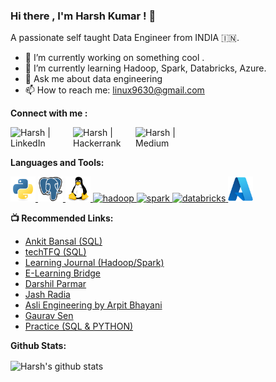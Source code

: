 ### Hi there , I'm Harsh Kumar ! 👋

A passionate self taught Data Engineer from INDIA 🇮🇳.

- 🔭 I’m currently working on something cool .
- 🌱 I’m currently learning Hadoop, Spark, Databricks, Azure.
- 💬 Ask me about data engineering
- 📫 How to reach me: linux9630@gmail.com

**Connect with me :**

<a href="https://www.linkedin.com/in/harsh-kumar-472393121/" target="_blank">
  <img align="left" alt="Harsh | LinkedIn" width="100px"  src="https://img.shields.io/badge/LinkedIn-0077B5?style=for-the-badge&logo=linkedin&logoColor=white" />
</a>

<a href="https://www.hackerrank.com/h369kr" target="_blank">
  <img align="left" alt="Harsh | Hackerrank" width="100px" src="https://img.shields.io/badge/-Hackerrank-2EC866?style=for-the-badge&logo=HackerRank&logoColor=white" />
</a>

<a href="https://medium.com/@h369kr" target="_blank">
  <img align="left" alt="Harsh | Medium" width="100px" src="https://img.shields.io/badge/Medium-12100E?style=for-the-badge&logo=medium&logoColor=white" />
</a>

<br>
<br>

<!--
- 👯 I’m looking to collaborate on ...
- 🤔 I’m looking for help with ...
- 😄 Pronouns: Laserarjun
- ⚡ Fun fact: ...
-->

**Languages and Tools:**

<p align="left">
  <a href="https://www.python.org/" target="_blank"> <img src="https://raw.githubusercontent.com/devicons/devicon/master/icons/python/python-original.svg" alt="python" width="40" height="40"/> </a>
  <a href="https://www.postgresql.org/" target="_blank"> <img src="https://raw.githubusercontent.com/devicons/devicon/master/icons/postgresql/postgresql-original.svg" alt="postgresql" width="40" height="40"/> </a>
  <a href="https://www.linux.org/" target="_blank"> <img src="https://raw.githubusercontent.com/devicons/devicon/master/icons/linux/linux-original.svg" alt="linux" width="40" height="40"/> </a>
  <a href="https://hadoop.apache.org/" target="_blank"> <img src="https://hadoop.apache.org/elephant.png" alt="hadoop" width="40" height="40"/> </a>
  <a href="https://spark.apache.org/" target="_blank"> <img src="https://www.dataversity.net/wp-content/uploads/2015/06/spark-logo.png" alt="spark" width="40" height="40"/> </a>
  <a href="https://www.databricks.com/" target="_blank"> <img src="https://www.databricks.com/en-website-assets/static/e6b356d9819308e5133bac62bb1e81ff/db-logo-stacked-white-desktop.svg" alt="databricks" width="40" height="40"/> </a>
  <a href="https://azure.microsoft.com/en-in/" target="_blank"> <img src="https://raw.githubusercontent.com/devicons/devicon/master/icons/azure/azure-original.svg" alt="azure" width="40" height="40"/> </a>
</p>

**📺 Recommended Links:**

<!-- LINKS:START -->
- [Ankit Bansal (SQL)](https://www.youtube.com/@ankitbansal6)
- [techTFQ (SQL)](https://www.youtube.com/@techTFQ)
- [Learning Journal (Hadoop/Spark)](https://www.youtube.com/@ScholarNest)
- [E-Learning Bridge](https://www.youtube.com/@shashank_mishra)
- [Darshil Parmar](https://www.youtube.com/@DarshilParmar)
- [Jash Radia](https://www.youtube.com/@JashRadia)
- [Asli Engineering by Arpit Bhayani](https://www.youtube.com/@AsliEngineering)
- [Gaurav Sen](https://www.youtube.com/@gkcs)
- [Practice (SQL & PYTHON)](https://www.hackerrank.com/)
<!-- LINKS:END -->


**Github Stats:**

  <img align="center" src="https://github-readme-stats.vercel.app/api?username=h369kr&show_icons=true&include_all_commits=true&theme=dark" alt="Harsh's github stats" />
  
